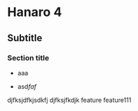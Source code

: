 # Hanaro 4

## Subtitle

### Section title
* aaa
- asd*faf*

djfksjdfkjsdkfj
djfksjfkdjk
feature
feature111
